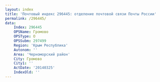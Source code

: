 ```yaml
---
layout: index
title: 'Почтовый индекс 296445: отделение почтовой связи Почты России'
permalink: /296445/
data:
    Index: 296445
    OPSName: Громово
    OPSType: О
    OPSSubm: 297499
    Region: 'Крым Республика'
    Autonom: ''
    Area: 'Черноморский район'
    City: Громово
    City1: ''
    ActDate: '20140325'
    IndexOld: ''
---
```

